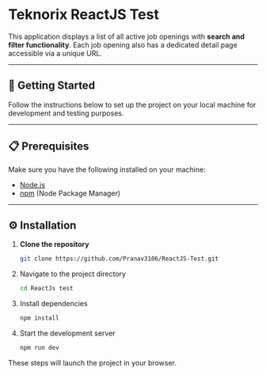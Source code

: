 # Teknorix ReactJS Test

This application displays a list of all active job openings with **search and filter functionality**. Each job opening also has a dedicated detail page accessible via a unique URL.

---

## 🚀 Getting Started

Follow the instructions below to set up the project on your local machine for development and testing purposes.

---

## 📋 Prerequisites

Make sure you have the following installed on your machine:

- [Node.js](https://nodejs.org/)  
- [npm](https://www.npmjs.com/) (Node Package Manager)

---

## ⚙️ Installation

1. **Clone the repository**
   ```bash
   git clone https://github.com/Pranav3106/ReactJS-Test.git

2. Navigate to the project directory
    ```bash
   cd ReactJs test

3. Install dependencies
    ```bash
    npm install

4. Start the development server
    ```bash
   npm run dev

These steps will launch the project in your browser.
